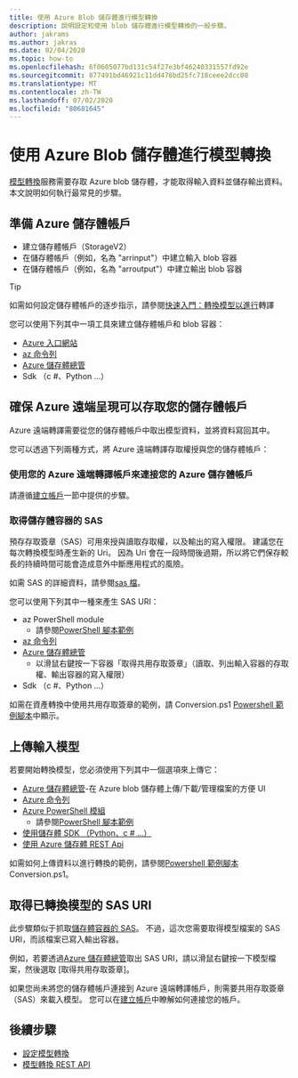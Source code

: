 ```yaml
---
title: 使用 Azure Blob 儲存體進行模型轉換
description: 說明設定和使用 blob 儲存體進行模型轉換的一般步驟。
author: jakrams
ms.author: jakras
ms.date: 02/04/2020
ms.topic: how-to
ms.openlocfilehash: 6f0605077bd131c54f27e3bf46240331557fd92e
ms.sourcegitcommit: 877491bd46921c11dd478bd25fc718ceee2dcc08
ms.translationtype: MT
ms.contentlocale: zh-TW
ms.lasthandoff: 07/02/2020
ms.locfileid: "80681645"
---
```

# <a name="use-azure-blob-storage-for-model-conversion"></a>使用 Azure Blob 儲存體進行模型轉換

[模型轉換](model-conversion.md)服務需要存取 Azure blob 儲存體，才能取得輸入資料並儲存輸出資料。 本文說明如何執行最常見的步驟。

## <a name="prepare-azure-storage-accounts"></a>準備 Azure 儲存體帳戶

- 建立儲存體帳戶（StorageV2）
- 在儲存體帳戶（例如，名為 "arrinput"）中建立輸入 blob 容器
- 在儲存體帳戶（例如，名為 "arroutput"）中建立輸出 blob 容器

> [!TIP]
> 如需如何設定儲存體帳戶的逐步指示，請參閱[快速入門：轉換模型以進行](../../quickstarts/convert-model.md)轉譯

您可以使用下列其中一項工具來建立儲存體帳戶和 blob 容器：

- [Azure 入口網站](https://portal.azure.com)
- [az 命令列](https://docs.microsoft.com/cli/azure/install-azure-cli?view=azure-cli-latest)
- [Azure 儲存體總管](https://azure.microsoft.com/features/storage-explorer/)
- Sdk （c #、Python ...）

## <a name="ensure-azure-remote-rendering-can-access-your-storage-account"></a>確保 Azure 遠端呈現可以存取您的儲存體帳戶

Azure 遠端轉譯需要從您的儲存體帳戶中取出模型資料，並將資料寫回其中。

您可以透過下列兩種方式，將 Azure 遠端轉譯存取權授與您的儲存體帳戶：

### <a name="connect-your-azure-storage-account-with-your-azure-remote-rendering-account"></a>使用您的 Azure 遠端轉譯帳戶來連接您的 Azure 儲存體帳戶

請遵循[建立帳戶](../create-an-account.md#link-storage-accounts)一節中提供的步驟。

### <a name="retrieve-sas-for-the-storage-containers"></a>取得儲存體容器的 SAS

預存存取簽章（SAS）可用來授與讀取存取權，以及輸出的寫入權限。 建議您在每次轉換模型時產生新的 Uri。 因為 Uri 會在一段時間後過期，所以將它們保存較長的持續時間可能會造成意外中斷應用程式的風險。

如需 SAS 的詳細資料，請參閱[sas 檔](https://docs.microsoft.com/azure/storage/common/storage-dotnet-shared-access-signature-part-1)。

您可以使用下列其中一種來產生 SAS URI：

- az PowerShell module
  - 請參閱[PowerShell 腳本範例](../../samples/powershell-example-scripts.md)
- [az 命令列](https://docs.microsoft.com/cli/azure/install-azure-cli?view=azure-cli-latest)
- [Azure 儲存體總管](https://azure.microsoft.com/features/storage-explorer/)
  - 以滑鼠右鍵按一下容器「取得共用存取簽章」（讀取、列出輸入容器的存取權、輸出容器的寫入權限）
- Sdk （c #、Python ...）

如需在資產轉換中使用共用存取簽章的範例，請 Conversion.ps1 [Powershell 範例腳本](../../samples/powershell-example-scripts.md#script-conversionps1)中顯示。

## <a name="upload-an-input-model"></a>上傳輸入模型

若要開始轉換模型，您必須使用下列其中一個選項來上傳它：

- [Azure 儲存體總管](https://azure.microsoft.com/features/storage-explorer/)-在 Azure blob 儲存體上傳/下載/管理檔案的方便 UI
- [Azure 命令列](https://docs.microsoft.com/azure/storage/common/storage-azure-cli)
- [Azure PowerShell 模組](https://docs.microsoft.com/powershell/azure/install-az-ps?view=azps-2.2.0)
  - 請參閱[PowerShell 腳本範例](../../samples/powershell-example-scripts.md)
- [使用儲存體 SDK （Python、c # ...）](https://docs.microsoft.com/azure/storage/)
- [使用 Azure 儲存體 REST Api](https://docs.microsoft.com/rest/api/storageservices/blob-service-rest-api)

如需如何上傳資料以進行轉換的範例，請參閱[Powershell 範例腳本](../../samples/powershell-example-scripts.md#script-conversionps1)Conversion.ps1。

## <a name="get-a-sas-uri-for-the-converted-model"></a>取得已轉換模型的 SAS URI

此步驟類似于抓取[儲存體容器的 SAS](#retrieve-sas-for-the-storage-containers)。 不過，這次您需要取得模型檔案的 SAS URI，而該檔案已寫入輸出容器。

例如，若要透過[Azure 儲存體總管](https://azure.microsoft.com/features/storage-explorer/)取出 SAS URI，請以滑鼠右鍵按一下模型檔案，然後選取 [取得共用存取簽章]。

如果您尚未將您的儲存體帳戶連接到 Azure 遠端轉譯帳戶，則需要共用存取簽章（SAS）來載入模型。 您可以在[建立帳戶](../create-an-account.md#link-storage-accounts)中瞭解如何連接您的帳戶。

## <a name="next-steps"></a>後續步驟

- [設定模型轉換](configure-model-conversion.md)
- [模型轉換 REST API](conversion-rest-api.md)
